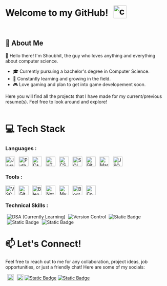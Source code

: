 # Welcome to my GitHub! <img src="https://cdn.discordapp.com/attachments/902557789598154792/902558046557982830/cat-satre.gif?ex=663c2eef&is=663add6f&hm=4eb9a152d0d7165a01aa1b41c20ad2c7367104d244aa94beb1f5d617c0d094bf&" height=40px style="vertical-align: bottom; margin-left: 10px" title="cat">
<br>

## 🌟 About Me
👋 Hello there! I'm Shoubhit, the guy who loves anything and everything about computer science. 
- 🎓 Currently pursuing a bachelor's degree in Computer Science. 
- 🌱 Constantly learning and growing in the field. 
- 🎮 Love gaming and plan to get into game developement soon.

Here you will find all the projects that I have made for my current/previous resume(s). Feel free to look around and explore!
<br><br>
# 💻 Tech Stack
### Languages : 
<img src="https://cdn.jsdelivr.net/gh/devicons/devicon@latest/icons/java/java-original.svg" height=30px style="vertical-align: bottom; margin-left: 0px;" title="Java"/> 
<img src="https://cdn.jsdelivr.net/gh/devicons/devicon@latest/icons/python/python-original.svg" height=30px style="vertical-align: bottom; margin-left: 8px;" title="Python"/> 
<img src="https://cdn.jsdelivr.net/gh/devicons/devicon@latest/icons/cplusplus/cplusplus-original.svg" height=30px style="vertical-align: bottom; margin-left: 8px;" title="C++/Cpp"/> 
<img src="https://cdn.jsdelivr.net/gh/devicons/devicon@latest/icons/html5/html5-original.svg" height=30px style="vertical-align: bottom; margin-left: 8px;" title="HTML"/> 
<img src="https://cdn.jsdelivr.net/gh/devicons/devicon@latest/icons/css3/css3-original.svg" height=30px style="vertical-align: bottom; margin-left: 8px;" title="CSS"/> 
<img src="https://cdn.jsdelivr.net/gh/devicons/devicon@latest/icons/azuresqldatabase/azuresqldatabase-original.svg" height=30px style="vertical-align: bottom; margin-left: 8px;" title="SQL"/> 
<img src="https://cdn.jsdelivr.net/gh/devicons/devicon@latest/icons/git/git-original.svg" height=30px style="vertical-align: bottom; margin-left: 8px;" title="Git"/> 
<img src="https://cdn.jsdelivr.net/gh/devicons/devicon@latest/icons/markdown/markdown-original.svg" height=30px style="vertical-align: bottom; margin-left: 8px;" title="Markdown"/> 
<img src="https://cdn.jsdelivr.net/gh/devicons/devicon@latest/icons/json/json-original.svg" height=30px style="vertical-align: bottom; margin-left: 8px;" title="JSON"/>

### Tools : 
<img src="https://cdn.jsdelivr.net/gh/devicons/devicon@latest/icons/vscode/vscode-original.svg" height=30px style="vertical-align: bottom; margin-left: 0px;" title="VSCode"/> 
<img src="https://cdn.jsdelivr.net/gh/devicons/devicon@latest/icons/github/github-original.svg" height=30px style="vertical-align: bottom; margin-left: 8px;" title="GitHub"/> 
<img src="https://cdn.jsdelivr.net/gh/devicons/devicon@latest/icons/blender/blender-original.svg" height=30px style="vertical-align: bottom; margin-left: 8px;" title="Blender"/> 
<img src="https://cdn.jsdelivr.net/gh/devicons/devicon@latest/icons/notion/notion-original.svg" height=30px style="vertical-align: bottom; margin-left: 8px;" title="Notion"/> 
<img src="https://cdn.jsdelivr.net/gh/devicons/devicon@latest/icons/mysql/mysql-original.svg" height=30px style="vertical-align: bottom; margin-left: 8px;" title="MySQL"/> 
<img src="https://cdn.jsdelivr.net/gh/devicons/devicon@latest/icons/bootstrap/bootstrap-original.svg" height=30px style="vertical-align: bottom; margin-left: 8px;" title="Bootstrap"/> 
<img src="https://cdn.jsdelivr.net/gh/devicons/devicon@latest/icons/codepen/codepen-original.svg" height=30px style="vertical-align: bottom; margin-left: 8px;" title="Codepen"/> 

### Technical Skills : 
<img alt="DSA" src="https://img.shields.io/badge/Data%20Structures%20and%20Algorithm-darkslategray" style="vertical-align: bottom; margin-left: 5px;"> (Currently Learning) 
<img alt="Version Control" src="https://img.shields.io/badge/Version%20Control-C6C5B9" style="vertical-align: bottom; margin-left: 5px;"> 
<img alt="Static Badge" src="https://img.shields.io/badge/API%20Integration-FE5E41" style="vertical-align: bottom; margin-left: 5px;"> 
<img alt="Static Badge" src="https://img.shields.io/badge/Debugging-330F0A" style="vertical-align: bottom; margin-left: 5px;"> 
<img alt="Static Badge" src="https://img.shields.io/badge/Frameworks-FDFDFF" style="vertical-align: bottom; margin-left: 5px;">
<br>

# 📫 Let's Connect!
Feel free to reach out to me for any collaboration, project ideas, job opportunities, or just a friendly chat! Here are some of my socials:

[<img src="https://img.shields.io/badge/LinkedIn-blue?logo=linkedin" height=20px style="vertical-align: bottom; margin-left: 6px;" title="Formal Me"/>](https://www.linkedin.com/in/shoubhit-jamadhiar-90049a241/) [<img alt="Static Badge" src="https://img.shields.io/badge/Instagram-pink?logo=Instagram" height=20px style="vertical-align: bottom; margin-left: 6px;" title="Casual Me">](https://www.instagram.com/amiableshob/) [<img alt="Static Badge" src="https://img.shields.io/badge/HackerRank-black?logo=Hackerrank" title="My learning journey">](https://www.hackerrank.com/profile/shoubhit2090) [<img alt="Static Badge" src="https://img.shields.io/badge/Leetcode-grey?logo=Leetcode" title="My leetcode stats"> ](https://leetcode.com/u/Shoubhit/)
 
          
          
